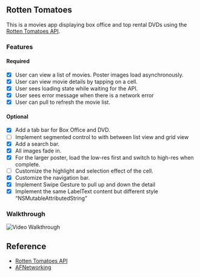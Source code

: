 ## Rotten Tomatoes

This is a movies app displaying box office and top rental DVDs using the [Rotten Tomatoes API](http://developer.rottentomatoes.com/docs/read/JSON).

### Features

#### Required

- [X] User can view a list of movies. Poster images load asynchronously.
- [X] User can view movie details by tapping on a cell.
- [X] User sees loading state while waiting for the API.
- [X] User sees error message when there is a network error
- [X] User can pull to refresh the movie list.

#### Optional

- [X] Add a tab bar for Box Office and DVD.
- [ ] Implement segmented control to with between list view and grid view
- [X] Add a search bar.
- [X] All images fade in.
- [X] For the larger poster, load the low-res first and switch to high-res when complete.
- [ ] Customize the highlight and selection effect of the cell.
- [X] Customize the navigation bar.
- [X] Implement Swipe Gesture to pull up and down the detail
- [X] Implement the same LabelText content but different style “NSMutableAttributedString” 

### Walkthrough
![Video Walkthrough](Rottentomatoes.gif)

Reference
---------
* [Rotten Tomatoes API](http://developer.rottentomatoes.com/docs/read/JSON)
* [AFNetworking](https://github.com/namanhams/Swift-UIImageView-AFNetworking)